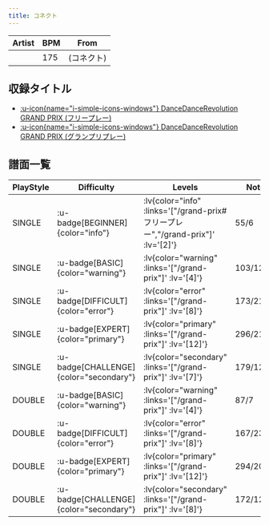 ```yaml
---
title: コネクト
---
```


|Artist|BPM|From|
|------|---|----|
||175|(コネクト)|

## 収録タイトル

- [ :u-icon{name="i-simple-icons-windows"} DanceDanceRevolution GRAND PRIX (フリープレー)](/grand-prix#フリープレー)
- [ :u-icon{name="i-simple-icons-windows"} DanceDanceRevolution GRAND PRIX (グランプリプレー)](/grand-prix)

## 譜面一覧

|PlayStyle|Difficulty|Levels|Notes|Movie|
|---------|----------|------|-----|-----|
|SINGLE| :u-badge[BEGINNER]{color="info"} | :lv{color="info" :links='["/grand-prix#フリープレー","/grand-prix"]' :lv='[2]'} |55/6||
|SINGLE| :u-badge[BASIC]{color="warning"} | :lv{color="warning" :links='["/grand-prix"]' :lv='[4]'} |103/12||
|SINGLE| :u-badge[DIFFICULT]{color="error"} | :lv{color="error" :links='["/grand-prix"]' :lv='[8]'} |173/21||
|SINGLE| :u-badge[EXPERT]{color="primary"} | :lv{color="primary" :links='["/grand-prix"]' :lv='[12]'} |296/21||
|SINGLE| :u-badge[CHALLENGE]{color="secondary"} | :lv{color="secondary" :links='["/grand-prix"]' :lv='[7]'} |179/12(30)||
|DOUBLE| :u-badge[BASIC]{color="warning"} | :lv{color="warning" :links='["/grand-prix"]' :lv='[4]'} |87/7||
|DOUBLE| :u-badge[DIFFICULT]{color="error"} | :lv{color="error" :links='["/grand-prix"]' :lv='[8]'} |167/23||
|DOUBLE| :u-badge[EXPERT]{color="primary"} | :lv{color="primary" :links='["/grand-prix"]' :lv='[12]'} |294/20||
|DOUBLE| :u-badge[CHALLENGE]{color="secondary"} | :lv{color="secondary" :links='["/grand-prix"]' :lv='[8]'} |172/12(31)||
